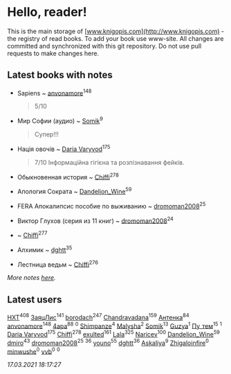 # Hello, reader!
This is the main storage of [www.knigopis.com](http://www.knigopis.com) - the registry of read books.
To add your book use www-site. All changes are committed and synchronized with this git repository.
Do not use pull requests to make changes here.


## Latest books with notes
* Sapiens ~ [anvonamore](users/595/5957175-vkontakte)<sup>148</sup>
    > 5/10

* Мир Софии (аудио) ~ [Somik](users/100/100006761945842-facebook)<sup>9</sup>
    > Супер!!!

* Нація овочів ~ [Daria Varyvod](users/829/829893410524253-facebook)<sup>175</sup>
    > 7/10 Інформаційна гігієна та розпізнавання фейків.

* Обыкновенная история ~ [Chiffi](users/105/105831994080785626680-google)<sup>278</sup>

* Апология Сократа ~ [Dandelion_Wine](users/586/58602788-vkontakte)<sup>59</sup>

* FERA Апокалипсис пособие по выживанию ~ [dromoman2008](users/444/44461886-yandex)<sup>25</sup>

* Виктор Глухов (серия из 11 книг) ~ [dromoman2008](users/444/44461886-yandex)<sup>24</sup>

*  ~ [Chiffi](users/105/105831994080785626680-google)<sup>277</sup>

* Алхимик ~ [dghtt](users/233/233860015-vkontakte)<sup>35</sup>

* Лестница ведьм ~ [Chiffi](users/105/105831994080785626680-google)<sup>276</sup>


_More notes [here](latest_books_with_notes.md)._


## Latest users
[HXT](users/100/100002563462782-facebook)<sup>408</sup> 
[ЗаяцЛис](users/112/112388384595246311466-google)<sup>141</sup> 
[borodach](users/157/15706320-vkontakte)<sup>247</sup> 
[Chandravadana](users/105/105866022348292919948-google)<sup>159</sup> 
[Антенка](users/118/118158645037334943900-google)<sup>84</sup> 
[anvonamore](users/595/5957175-vkontakte)<sup>148</sup> 
[4apa](users/117/117392596378069249667-google)<sup>88</sup> 
[](users/234/234992147-vkontakte)<sup>0</sup> 
[Shimpanze](users/108/108324375224819470216-google)<sup>4</sup> 
[Malysha](users/412/4129490930435358-facebook)<sup>2</sup> 
[Somik](users/100/100006761945842-facebook)<sup>13</sup> 
[Guzya](users/819/819285468208720-facebook)<sup>1</sup> 
[Пу_тем](users/344/3448154788585127-facebook)<sup>15</sup> 
[](users/118/118195892640941995591-google)<sup>1</sup> 
[Daria Varyvod](users/829/829893410524253-facebook)<sup>175</sup> 
[Chiffi](users/105/105831994080785626680-google)<sup>278</sup> 
[exulted](users/100/100599204551896265722-google)<sup>161</sup> 
[Lala](users/761/76187635-vkontakte)<sup>325</sup> 
[Naricev](users/107/107090515204537133928-google)<sup>100</sup> 
[Dandelion_Wine](users/586/58602788-vkontakte)<sup>59</sup> 
[dmiro](users/571/5714115-vkontakte)<sup>43</sup> 
[dromoman2008](users/444/44461886-yandex)<sup>25</sup> 
[](users/153/1537586159620888-facebook)<sup>36</sup> 
[youno](users/302/302928912-vkontakte)<sup>55</sup> 
[dghtt](users/233/233860015-vkontakte)<sup>36</sup> 
[Askaliya](users/326/326783541-vkontakte)<sup>9</sup> 
[Zhigaloinfire](users/444/444088111-vkontakte)<sup>0</sup> 
[minwushe](users/264/264391125-vkontakte)<sup>0</sup> 
[vvb](users/327/327630816-vkontakte)<sup>0</sup> 
[](users/545/545226830-vkontakte)<sup>0</sup> 


_17.03.2021 18:17:27_
